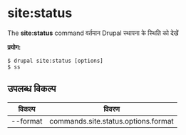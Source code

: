 # site:status
The **site:status** command वर्तमान Drupal स्थापना के स्थिति को देखें

**प्रयोग:**
```
$ drupal site:status [options] 
$ ss  
```

## उपलब्ध विकल्प
विकल्प | विवरण
-------|-------------
--format | commands.site.status.options.format

